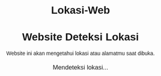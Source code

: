 # Lokasi-Web
<!DOCTYPE html>
<html lang="id">
<head>
  <meta charset="UTF-8">
  <title>Deteksi Lokasi Kamu</title>
  <style>
    body {
      font-family: Arial, sans-serif;
      padding: 30px;
      text-align: center;
    }
    #alamat {
      margin-top: 20px;
      font-size: 1.2em;
    }
  </style>
</head>
<body>
  <h1>Website Deteksi Lokasi</h1>
  <p>Website ini akan mengetahui lokasi atau alamatmu saat dibuka.</p>
  <div id="alamat">Mendeteksi lokasi...</div>

  <script>
    function getAlamat(lat, lon) {
      // Ganti dengan API key kamu dari OpenCage (gratis signup di https://opencagedata.com/)
      const apiKey = 'd2fa48541c7547d19620eff70dc943c6';
      const url = https://api.opencagedata.com/geocode/v1/json?q=${lat}+${lon}&key=${apiKey}`https://api.opencagedata.com/geocode/v1/json?q=${lat}+${lon}&key=${apiKey}`;

      fetch(url)
        .then(response => response
